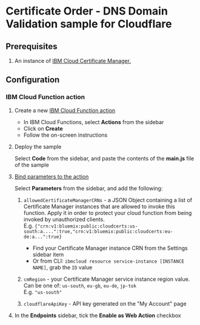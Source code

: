 # Certificate Order - DNS Domain Validation sample for Cloudflare
## Prerequisites
 
1. An instance of [IBM Cloud Certificate Manager.](https://cloud.ibm.com/docs/services/certificate-manager)


## Configuration
### IBM Cloud Function action
1. Create a new [IBM Cloud Function action](https://cloud.ibm.com/docs/openwhisk/index.html#openwhisk_start_hello_world)
   
   * In IBM Cloud Functions, select **Actions** from the sidebar
   * Click on **Create**
   * Follow the on-screen instructions
   
2. Deploy the sample
   
   Select **Code** from the sidebar, and paste the contents of the **main.js** file of the sample
 
3. [Bind parameters to the action](https://cloud.ibm.com/docs/openwhisk/parameters.html#default-params-action) 

   Select **Parameters** from the sidebar, and add the following:
   
    1. `allowedCertificateManagerCRNs` - a JSON Object containing a list of Certificate Manager instances that are allowed to invoke this function.
        Apply it in order to protect your cloud function from being invoked by unauthorized clients.  
        E.g. `{"crn:v1:bluemix:public:cloudcerts:us-south:a....":true,"crn:v1:bluemix:public:cloudcerts:eu-de:a...":true}` 
        
        * Find your Certificate Manager instance CRN from the Settings sidebar item
        * Or from CLI: `ibmcloud resource service-instance [INSTANCE NAME]`, grab the `ID` value
       
    2. `cmRegion` - your Certificate Manager service instance region value. Can be one of: `us-south`, `eu-gb`, `eu-de`, `jp-tok`  
        E.g. `"us-south"`
     
    4. `cloudflareApiKey` - API key generated on the "My Account" page
 
4. In the **Endpoints** sidebar, tick the **Enable as Web Action** checkbox
 
